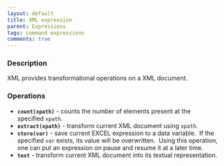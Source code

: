 ```yaml
---
layout: default
title: XML expression
parent: Expressions
tags: command expressions
comments: true
---
```



### Description
XML provides transformational operations on a XML document.


### Operations
- **`count(xpath)`** \- counts the number of elements present at the specified `xpath`.
- **`extract(xpath)`** \- transform current XML document using `xpath`.
- **`store(var)`** \- save current EXCEL expression to a data variable.  If the specified `var` exists, its value will 
  be overwritten.  Using this operation, one can put an expression on pause and resume it at a later time.
- **`text`** \- transform current XML document into its textual representation.
